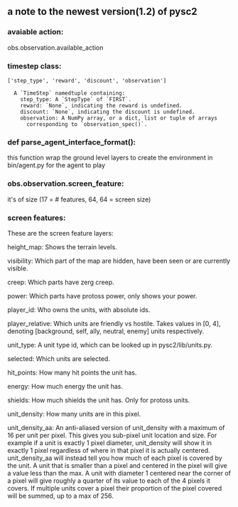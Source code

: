 ## a note to the newest version(1.2) of pysc2

### avaiable action:
obs.observation.available_action

### timestep class:
`['step_type', 'reward', 'discount', 'observation']`

      A `TimeStep` namedtuple containing:
        step_type: A `StepType` of `FIRST`.
        reward: `None`, indicating the reward is undefined.
        discount: `None`, indicating the discount is undefined.
        observation: A NumPy array, or a dict, list or tuple of arrays
          corresponding to `observation_spec()`.
          
### def parse_agent_interface_format():
this function wrap the ground level layers to create the environment in bin/agent.py for the agent to play 

### obs.observation.screen_feature:
it's of size (17 = # features, 64, 64 = screen size)

### screen features:
These are the screen feature layers:

height_map: Shows the terrain levels.

visibility: Which part of the map are hidden, have been seen or are currently visible.

creep: Which parts have zerg creep.

power: Which parts have protoss power, only shows your power.

player_id: Who owns the units, with absolute ids.

player_relative: Which units are friendly vs hostile. Takes values in [0, 4], denoting [background, self, ally, neutral, enemy] units respectively.

unit_type: A unit type id, which can be looked up in pysc2/lib/units.py.

selected: Which units are selected.

hit_points: How many hit points the unit has.

energy: How much energy the unit has.

shields: How much shields the unit has. Only for protoss units.

unit_density: How many units are in this pixel.

unit_density_aa: An anti-aliased version of unit_density with a maximum of 16 per unit per pixel. This gives you sub-pixel unit location and size. For example if a unit is exactly 1 pixel diameter, unit_density will show it in exactly 1 pixel regardless of where in that pixel it is actually centered. unit_density_aa will instead tell you how much of each pixel is covered by the unit. A unit that is smaller than a pixel and centered in the pixel will give a value less than the max. A unit with diameter 1 centered near the corner of a pixel will give roughly a quarter of its value to each of the 4 pixels it covers. If multiple units cover a pixel their proportion of the pixel covered will be summed, up to a max of 256.